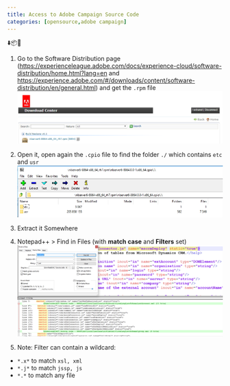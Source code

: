 ```yaml
---
title: Access to Adobe Campaign Source Code
categories: [opensource,adobe campaign]
---
```

<p class="text-center">⬇️📦🎯</p>
<!--more-->

1. Go to the Software Distribution page (https://experienceleague.adobe.com/docs/experience-cloud/software-distribution/home.html?lang=en and https://experience.adobe.com/#/downloads/content/software-distribution/en/general.html) and get the `.rpm` file
![](/assets/images/2019/01/adobe-campaign-rpm-file-download-center.jpg)

2. Open it, open again the `.cpio` file to find the folder `./` which contains `etc` and `usr`
![](/assets/images/2019/01/adobe-campaign-rpm-content.jpg)

3. Extract it Somewhere


4. Notepad++ > Find in Files (with **match case** and **Filters** set)
![](/assets/images/2019/01/adobe-campaign-find-source-code.jpg)

5. Note: Filter can contain a wildcard:
  - `*.x*` to match `xsl, xml`
  - `*.j*` to match `jssp, js`
  - `*.*` to match any file
